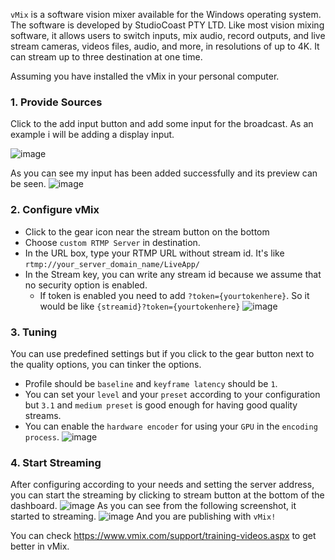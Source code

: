 `vMix` is a software vision mixer available for the Windows operating system. The software is developed by StudioCoast PTY LTD. Like most vision mixing software, it allows users to switch inputs, mix audio, record outputs, and live stream cameras, videos files, audio, and more, in resolutions of up to 4K. It can stream up to three destination at one time.

Assuming you have installed the vMix in your personal computer.

### 1. Provide Sources
Click to the add input button and add some input for the broadcast. As an example i will be adding a display input.

![image](https://user-images.githubusercontent.com/54481799/95338115-41285180-08bb-11eb-8e61-d8a63e564cf5.png)

As you can see my input has been added successfully and its preview can be seen.
![image](https://user-images.githubusercontent.com/54481799/95338335-7df44880-08bb-11eb-839c-5f9a443ec6bf.png)

### 2. Configure vMix
* Click to the gear icon near the stream button on the bottom
* Choose `custom RTMP Server` in destination.
* In the URL box, type your RTMP URL without stream id. It's like `rtmp://your_server_domain_name/LiveApp/`
* In the Stream key, you can write any stream id because we assume that no security option is enabled.
  * If token is enabled you need to add `?token={yourtokenhere}`. So it would be like `{streamid}?token={yourtokenhere}`
![image](https://user-images.githubusercontent.com/54481799/95346595-b51b2780-08c4-11eb-8d1a-95b5b2c40bac.png)
### 3. Tuning
You can use predefined settings but if you click to the gear button next to the quality options, you can tinker the options.
* Profile should be `baseline` and `keyframe latency` should be `1`.
* You can set your `level` and your `preset` according to your configuration but `3.1` and `medium preset` is good enough for having good quality streams.
* You can enable the `hardware encoder` for using your `GPU` in the `encoding process`.
![image](https://user-images.githubusercontent.com/54481799/95346851-eeec2e00-08c4-11eb-835c-a07e29c7cd08.png)
### 4. Start Streaming
After configuring according to your needs and setting the server address, you can start the streaming by clicking to stream button at the bottom of the dashboard.
![image](https://user-images.githubusercontent.com/54481799/95345483-6faa2a80-08c3-11eb-80e7-33d1aa7122c9.png)
As you can see from the following screenshot, it started to streaming.
![image](https://user-images.githubusercontent.com/54481799/95346239-476efb80-08c4-11eb-9eb9-a408cd47fd43.png)
And you are publishing with `vMix!`

You can check https://www.vmix.com/support/training-videos.aspx to get better in vMix.